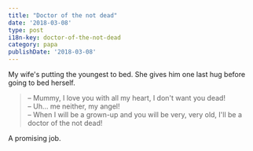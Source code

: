 ```yaml
---
title: "Doctor of the not dead"
date: '2018-03-08'
type: post
i18n-key: doctor-of-the-not-dead
category: papa
publishDate: '2018-03-08'
---
```


My wife's putting the youngest to bed. She gives him one last hug before going to bed herself.

<!-- more -->

> – Mummy, I love you with all my heart, I don't want you dead!  
> – Uh… me neither, my angel!  
> – When I will be a grown-up and you will be very, very old, I'll be a doctor of the not dead!

A promising job.
